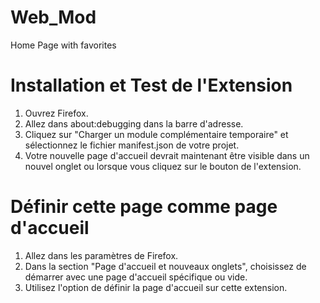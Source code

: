 # Web_Mod
 Home Page with favorites

# Installation et Test de l'Extension
1. Ouvrez Firefox.
2. Allez dans about:debugging dans la barre d'adresse.
3. Cliquez sur "Charger un module complémentaire temporaire" et sélectionnez le fichier 
manifest.json de votre projet.
4. Votre nouvelle page d'accueil devrait maintenant être visible dans un nouvel onglet 
ou lorsque vous cliquez sur le bouton de l'extension.

# Définir cette page comme page d'accueil
1. Allez dans les paramètres de Firefox.
2. Dans la section "Page d'accueil et nouveaux onglets", choisissez de démarrer avec une
page d'accueil spécifique ou vide.
3. Utilisez l'option de définir la page d'accueil sur cette extension.